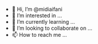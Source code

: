 - 👋 Hi, I’m @midiaifani
- 👀 I’m interested in ...
- 🌱 I’m currently learning ...
- 💞️ I’m looking to collaborate on ...
- 📫 How to reach me ...

<!---
midiaifani/midiaifani is a ✨ special ✨ repository because its `README.md` (this file) appears on your GitHub profile.
You can click the Preview link to take a look at your changes.
--->
